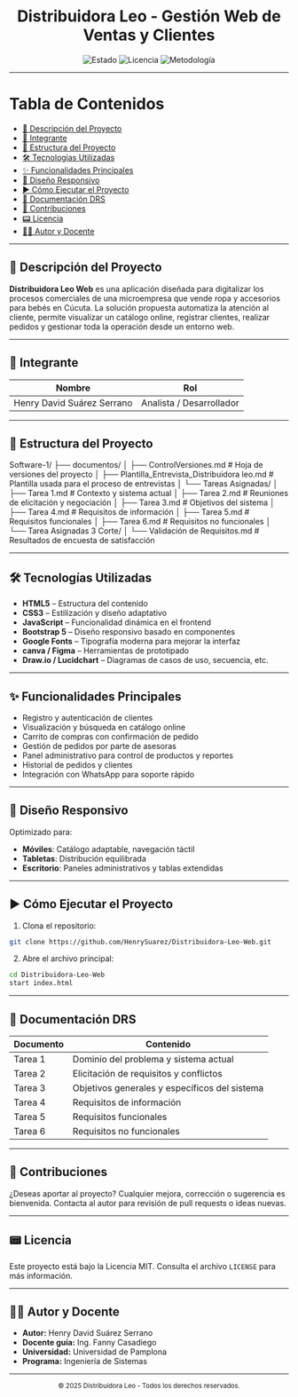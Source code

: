 <!-- Encabezado visual centrado -->


<h1 align="center">Distribuidora Leo - Gestión Web de Ventas y Clientes</h1>

<p align="center">
  <img src="https://img.shields.io/badge/Estado-En%20Desarrollo-yellow" alt="Estado">
  <img src="https://img.shields.io/badge/Licencia-MIT-blue" alt="Licencia">
  <img src="https://img.shields.io/badge/Metodolog%C3%ADa-Elicitaci%C3%B3n%20de%20Requisitos-orange" alt="Metodología">
</p>

---

# Tabla de Contenidos

* [📌 Descripción del Proyecto](#descripción-del-proyecto)
* [👥 Integrante](#integrante)
* [📂 Estructura del Proyecto](#estructura-del-proyecto)
* [🛠 Tecnologías Utilizadas](#tecnologías-utilizadas)
* [✨ Funcionalidades Principales](#funcionalidades-principales)
* [📱 Diseño Responsivo](#diseño-responsivo)
* [▶️ Cómo Ejecutar el Proyecto](#cómo-ejecutar-el-proyecto)
* [📄 Documentación DRS](#documentación-drs)
* [📢 Contribuciones](#contribuciones)
* [📟 Licencia](#licencia)
* [👨‍🏫 Autor y Docente](#autor-y-docente)

---

## 📌 Descripción del Proyecto

**Distribuidora Leo Web** es una aplicación diseñada para digitalizar los procesos comerciales de una microempresa que vende ropa y accesorios para bebés en Cúcuta. La solución propuesta automatiza la atención al cliente, permite visualizar un catálogo online, registrar clientes, realizar pedidos y gestionar toda la operación desde un entorno web.

---

## 👥 Integrante

| Nombre                     | Rol                      |
| -------------------------- | ------------------------ |
| Henry David Suárez Serrano | Analista / Desarrollador |

---

## 📂 Estructura del Proyecto
Software-1/
├── documentos/
│   ├── ControlVersiones.md                        # Hoja de versiones del proyecto
│   ├── Plantilla_Entrevista_Distribuidora leo.md # Plantilla usada para el proceso de entrevistas
│   └── Tareas Asignadas/
│       ├── Tarea 1.md                             # Contexto y sistema actual
│       ├── Tarea 2.md                             # Reuniones de elicitación y negociación
│       ├── Tarea 3.md                             # Objetivos del sistema
│       ├── Tarea 4.md                             # Requisitos de información
│       ├── Tarea 5.md                             # Requisitos funcionales
│       ├── Tarea 6.md                             # Requisitos no funcionales
│       └── Tarea Asignadas 3 Corte/
│           └── Validación de Requisitos.md        # Resultados de encuesta de satisfacción

---

## 🛠 Tecnologías Utilizadas

* **HTML5** – Estructura del contenido
* **CSS3** – Estilización y diseño adaptativo
* **JavaScript** – Funcionalidad dinámica en el frontend
* **Bootstrap 5** – Diseño responsivo basado en componentes
* **Google Fonts** – Tipografía moderna para mejorar la interfaz
* **canva / Figma** – Herramientas de prototipado
* **Draw\.io / Lucidchart** – Diagramas de casos de uso, secuencia, etc.

---

## ✨ Funcionalidades Principales

* Registro y autenticación de clientes
* Visualización y búsqueda en catálogo online
* Carrito de compras con confirmación de pedido
* Gestión de pedidos por parte de asesoras
* Panel administrativo para control de productos y reportes
* Historial de pedidos y clientes
* Integración con WhatsApp para soporte rápido

---

## 📱 Diseño Responsivo

Optimizado para:

* **Móviles**: Catálogo adaptable, navegación táctil
* **Tabletas**: Distribución equilibrada
* **Escritorio**: Paneles administrativos y tablas extendidas

---

## ▶️ Cómo Ejecutar el Proyecto

1. Clona el repositorio:

```bash
git clone https://github.com/HenrySuarez/Distribuidora-Leo-Web.git
```

2. Abre el archivo principal:

```bash
cd Distribuidora-Leo-Web
start index.html
```

---

## 📄 Documentación DRS

| Documento | Contenido                                     |
| --------- | --------------------------------------------- |
| Tarea 1   | Dominio del problema y sistema actual         |
| Tarea 2   | Elicitación de requisitos y conflictos        |
| Tarea 3   | Objetivos generales y específicos del sistema |
| Tarea 4   | Requisitos de información                     |
| Tarea 5   | Requisitos funcionales                        |
| Tarea 6   | Requisitos no funcionales                     |

---

## 📢 Contribuciones

¿Deseas aportar al proyecto? Cualquier mejora, corrección o sugerencia es bienvenida. Contacta al autor para revisión de pull requests o ideas nuevas.

---

## 📟 Licencia

Este proyecto está bajo la Licencia MIT. Consulta el archivo `LICENSE` para más información.

---

## 👨‍🏫 Autor y Docente

* **Autor:** Henry David Suárez Serrano
* **Docente guía:** Ing. Fanny Casadiego
* **Universidad:** Universidad de Pamplona
* **Programa:** Ingeniería de Sistemas

---

<p align="center"><sub>&copy; 2025 Distribuidora Leo - Todos los derechos reservados.</sub></p>
